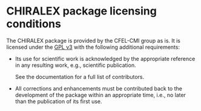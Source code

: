 # CHIRALEX package licensing conditions

The CHIRALEX package is provided by the CFEL-CMI group as is. It is licensed under the
[GPL v3](./LICENSE-GPLv3.md) with the following additional requirements:

* Its use for scientific work is acknowledged by the appropriate reference in any resulting work,
  e.g., scientific publication.

  See the documentation for a full list of contributors.

* All corrections and enhancements must be contributed back to the development of the package within
  an appropriate time, i.e., no later than the publication of its first use.


